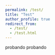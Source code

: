 ```yaml
---
permalink: /test/
title: "Test"
author_profile: true
redirect_from: 
  - /test/
  - /test.html
---
```


probando probando
